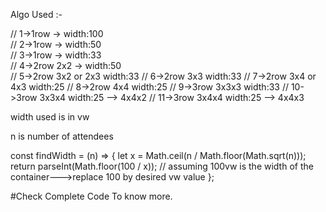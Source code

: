 Algo Used :-

// 1->1row -> width:100 <br/>
// 2->1row -> width:50 <br/>
// 3->1row -> width:33 <br/>
// 4->2row 2x2 -> width:50 <br/>
// 5->2row 3x2 or 2x3 width:33
// 6->2row 3x3 width:33
// 7->2row 3x4 or 4x3 width:25
// 8->2row 4x4 width:25
// 9->3row 3x3x3 width:33
// 10->3row 3x3x4 width:25 --> 4x4x2
// 11->3row 3x4x4 width:25 --> 4x4x3

width used is in vw

n is number of attendees

 const findWidth = (n) => {
    let x = Math.ceil(n / Math.floor(Math.sqrt(n)));
    return parseInt(Math.floor(100 / x)); // assuming 100vw is the width of the container--->replace 100 by desired vw value
  };
  
 #Check Complete Code To know more.
